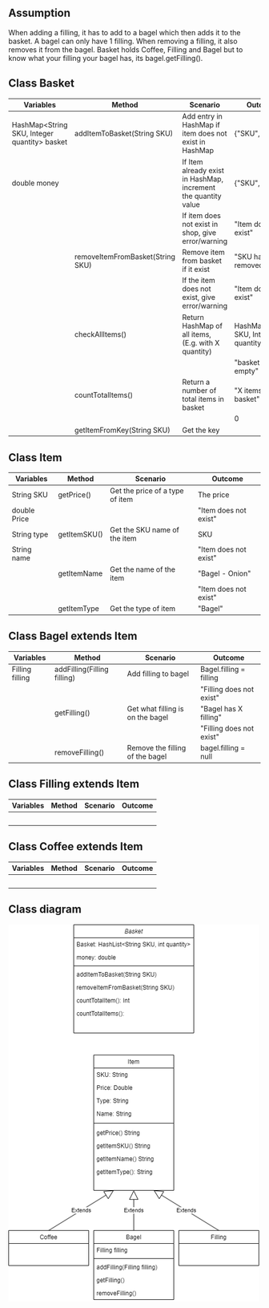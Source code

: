 ## Assumption
When adding a filling, it has to add to a bagel which then adds it to the basket. A bagel can only have 1 filling.
When removing a filling, it also removes it from the bagel.
Basket holds Coffee, Filling and Bagel but to know what your filling your bagel has, its bagel.getFilling().

## Class Basket
| Variables                                    | Method                           | Scenario                                                       | Outcome                              |
|----------------------------------------------|----------------------------------|----------------------------------------------------------------|--------------------------------------|
| HashMap<String SKU, Integer quantity> basket | addItemToBasket(String SKU)      | Add entry in HashMap if item does not exist in HashMap         | {"SKU", 1}                           |
| double money                                 |                                  | If Item already exist in HashMap, increment the quantity value | {"SKU", 2}                           |
|                                              |                                  | If item does not exist in shop, give error/warning             | "Item does not exist"                |
|                                              | removeItemFromBasket(String SKU) | Remove item from basket if it exist                            | "SKU has been removed"               |
|                                              |                                  | If the item does not exist, give error/warning                 | "Item does not exist"                |
|                                              | checkAllItems()                  | Return HashMap of all items, (E.g. with X quantity)            | HashMap<String SKU, Integer quantity |
|                                              |                                  |                                                                | "basket is empty"                    |
|                                              | countTotalItems()                | Return a number of total items in basket                       | "X items in basket"                  |
|                                              |                                  |                                                                | 0                                    |
|                                              | getItemFromKey(String SKU)       | Get the key                                                    |                                      |


## Class Item
| Variables    | Method       | Scenario                        | Outcome               |
|--------------|--------------|---------------------------------|-----------------------|
| String SKU   | getPrice()   | Get the price of a type of item | The price             |
| double Price |              |                                 | "Item does not exist" |
| String type  | getItemSKU() | Get the SKU name of the item    | SKU                   |
| String name  |              |                                 | "Item does not exist" |
|              | getItemName  | Get the name of the item        | "Bagel - Onion"       |
|              |              |                                 | "Item does not exist" |
|              | getItemType  | Get the type of item            | "Bagel"               |


## Class Bagel extends Item
| Variables       | Method                      | Scenario                         | Outcome                  |
|-----------------|-----------------------------|----------------------------------|--------------------------|
| Filling filling | addFilling(Filling filling) | Add filling to bagel             | Bagel.filling = filling  |
|                 |                             |                                  | "Filling does not exist" |
|                 | getFilling()                | Get what filling is on the bagel | "Bagel has X filling"    |
|                 |                             |                                  | "Filling does not exist" |
|                 | removeFilling()             | Remove the filling of the bagel  | bagel.filling = null     |


## Class Filling extends Item
| Variables | Method | Scenario | Outcome |
|-----------|--------|----------|---------|
|           |        |          |         |
|           |        |          |         |
|           |        |          |         |
|           |        |          |         |
|           |        |          |         |

## Class Coffee extends Item
| Variables | Method | Scenario | Outcome |
|-----------|--------|----------|---------|
|           |        |          |         |
|           |        |          |         |
|           |        |          |         |
|           |        |          |         |
|           |        |          |         |


## Class diagram

![Class diagram of BoBs bagel](classDiagram.drawio.png)
